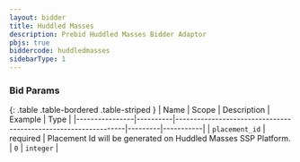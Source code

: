 ```yaml
---
layout: bidder
title: Huddled Masses
description: Prebid Huddled Masses Bidder Adaptor
pbjs: true
biddercode: huddledmasses
sidebarType: 1
---
```


### Bid Params

{: .table .table-bordered .table-striped }
| Name           | Scope    | Description                                                    | Example | Type      |
|----------------|----------|----------------------------------------------------------------|---------|-----------|
| `placement_id` | required | Placement Id will be generated on Huddled Masses SSP Platform. | `0`     | `integer` |
